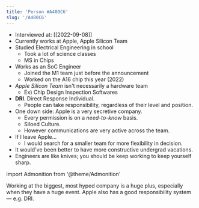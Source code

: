 ```yaml
---
title: 'Person #A480C6'
slug: '/A480C6'
---
```


- Interviewed at: [[2022-09-08]]
- Currently works at Apple, Apple Silicon Team
- Studied Electrical Engineering in school
  - Took a lot of science classes
  - MS in Chips
- Works as an SoC Engineer
  - Joined the M1 team just before the announcement
  - Worked on the A16 chip this year (2022)
- _Apple Silicon Team_ isn't necessarily a hardware team
  - Ex) Chip Design Inspection Softwares
- **DRI**. Direct Response Individual.
  - People can take responsibility, regardless of their level and position.
- One down side: Apple is a very secretive company.
  - Every permission is on a _need-to-know_ basis.
  - Siloed Culture.
  - However communications are very active across the team.
- If I leave Apple...
  - I would search for a smaller team for more flexibility in decision.
- It would've been better to have more constructive undergrad vacations.
- Engineers are like knives; you should be keep working to keep yourself sharp.

import Admonition from '@theme/Admonition'

<Admonition type="info" title="I love my job because..." icon="💙">
Working at the biggest, most hyped company is a huge plus, especially when they have a huge event.
Apple also has a good responsibility system — e.g. DRI.
</Admonition>
